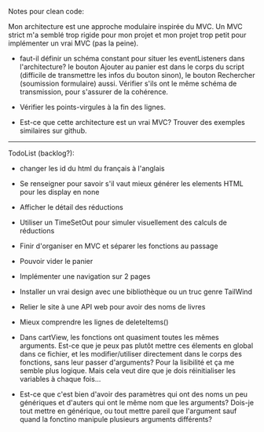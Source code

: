 Notes pour clean code:

Mon architecture est une approche modulaire inspirée du MVC. Un MVC strict m'a semblé trop rigide pour mon projet et mon projet trop petit pour implémenter un vrai MVC (pas la peine). 


- faut-il définir un schéma constant pour situer les eventListeners dans l'architecture? le bouton Ajouter au panier est dans le corps du script (difficile de transmettre les infos du bouton sinon), le bouton Rechercher (soumission formulaire) aussi. Vérifier s'ils ont le même schéma de transmission, pour s'assurer de la cohérence.


- Vérifier les points-virgules à la fin des lignes.

- Est-ce que cette architecture est un vrai MVC? Trouver des exemples similaires sur github.

_____________________________________________________________________________________



TodoList (backlog?):


- changer les id du html du français à l'anglais

- Se renseigner pour savoir s'il vaut mieux générer les elements HTML pour les display en none

- Afficher le détail des réductions

- Utiliser un TimeSetOut pour simuler visuellement des calculs de réductions

- Finir d'organiser en MVC et séparer les fonctions au passage

- Pouvoir vider le panier

- Implémenter une navigation sur 2 pages

- Installer un vrai design avec une bibliothèque ou un truc genre TailWind

- Relier le site à une API web pour avoir des noms de livres

- Mieux comprendre les lignes de deleteItems()

- Dans cartView, les fonctions ont quasiment toutes les mêmes arguments. Est-ce que je peux pas plutôt mettre ces élements en global dans ce fichier, et les modifier/utiliser directement dans le corps des fonctions, sans leur passer d'arguments? Pour la lisibilité et ça me semble plus logique.
Mais cela veut dire que je dois réinitialiser les variables à chaque fois...

- Est-ce que c'est bien d'avoir des paramètres qui ont des noms un peu génériques et d'auters qui ont le même nom que les arguments? Dois-je tout mettre en générique, ou tout mettre pareil que l'argument sauf quand la fonctino manipule plusieurs arguments différents?